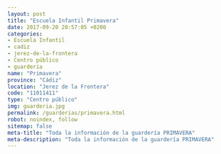 ```yaml
---
layout: post
title: "Escuela Infantil Primavera"
date: 2017-09-20 20:57:05 +0200
categories:
- Escuela Infantil
- cadiz
- jerez-de-la-frontera
- Centro público
- guarderia
name: "Primavera"
province: "Cádiz"
location: "Jerez de la Frontera"
code: "11011411"
type: "Centro público"
img: guarderia.jpg
permalink: /guarderias/primavera.html
robot: noindex, follow
sitemap: false
meta-title: "Toda la información de la guardería PRIMAVERA"
meta-description: "Toda la información de la guardería PRIMAVERA"
---
```

